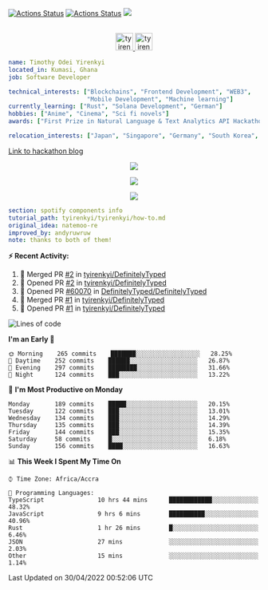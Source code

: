 [![Actions Status](https://github.com/tyirenkyi/tyirenkyi/workflows/wakatime-stats/badge.svg)](https://github.com/tyirenkyi/tyirenkyi/actions)
[![Actions Status](https://github.com/tyirenkyi/tyirenkyi/workflows/update-gh-activity/badge.svg)](https://github.com/tyirenkyi/tyirenkyi/actions)
![](https://visitor-badge.glitch.me/badge?page_id=tyirenkyi.tyirenkyi)

<p align="center">
<br/>
<a href="https://twitter.com/toyirenkyi">
  <img alt="tyirenkyi | Twitter" width="35px" src="https://drive.google.com/uc?export=view&id=1CwWfGcNmTNzSI-XmaLk0gvbHVaD5xkwx" />
</a>
<a href="https://open.spotify.com/user/6jyx0hj1911n2xd4rm3vwm8j9?si=f0e62187bc474bdf">
  <img alt="tyirenkyi's Spotify" width="35px" src="https://drive.google.com/uc?export=view&id=1mLM5RCv8vHD1eZBYJphW69eo6OVlK-Ti" />
</a>
</p>

```yaml
name: Timothy Odei Yirenkyi
located_in: Kumasi, Ghana
job: Software Developer

technical_interests: ["Blockchains", "Frontend Development", "WEB3", 
                      "Mobile Development", "Machine learning"]
currently_learning: ["Rust", "Solana Development", "German"]
hobbies: ["Anime", "Cinema", "Sci fi novels"]
awards: ["First Prize in Natural Language & Text Analytics API Hackathon"]

relocation_interests: ["Japan", "Singapore", "Germany", "South Korea", "UK"]
```

<a href="https://www.expert.ai/blog/the-story-behind-hackathon-winning-peer-reviewers-app">Link to hackathon blog</a>

<p align="center">
  <img alig src="https://github-profile-trophy.vercel.app/?username=tyirenkyi&column=6&rank=SSS,SS,S,AAA,AA,A,B,C" />
</p>


<p align="center">
  <a href="https://tyirenkyi.vercel.app/api/now-playing?open">
    <!-- Music bars move to the beat and are colored based on the track's happiness, danceability and energy! -->
    <img src="https://tyirenkyi.vercel.app/api/now-playing">
  </a>
</p>

<p align="center">
  <img src="https://tyirenkyi.vercel.app/api/top-played">
</p>
 
```yaml
section: spotify components info
tutorial_path: tyirenkyi/tyirenkyi/how-to.md
original_idea: natemoo-re
improved_by: andyruwruw
note: thanks to both of them!
```


**:zap: Recent Activity:**

<!--START_SECTION:activity-->
1. 🎉 Merged PR [#2](https://github.com/tyirenkyi/DefinitelyTyped/pull/2) in [tyirenkyi/DefinitelyTyped](https://github.com/tyirenkyi/DefinitelyTyped)
2. 💪 Opened PR [#2](https://github.com/tyirenkyi/DefinitelyTyped/pull/2) in [tyirenkyi/DefinitelyTyped](https://github.com/tyirenkyi/DefinitelyTyped)
3. 💪 Opened PR [#60070](https://github.com/DefinitelyTyped/DefinitelyTyped/pull/60070) in [DefinitelyTyped/DefinitelyTyped](https://github.com/DefinitelyTyped/DefinitelyTyped)
4. 🎉 Merged PR [#1](https://github.com/tyirenkyi/DefinitelyTyped/pull/1) in [tyirenkyi/DefinitelyTyped](https://github.com/tyirenkyi/DefinitelyTyped)
5. 💪 Opened PR [#1](https://github.com/tyirenkyi/DefinitelyTyped/pull/1) in [tyirenkyi/DefinitelyTyped](https://github.com/tyirenkyi/DefinitelyTyped)
<!--END_SECTION:activity-->

<!--START_SECTION:waka-->
![Lines of code](https://img.shields.io/badge/From%20Hello%20World%20I%27ve%20Written-5%20Million%20lines%20of%20code-blue)

**I'm an Early 🐤** 

```text
🌞 Morning    265 commits    ███████░░░░░░░░░░░░░░░░░░   28.25% 
🌆 Daytime    252 commits    ██████░░░░░░░░░░░░░░░░░░░   26.87% 
🌃 Evening    297 commits    ████████░░░░░░░░░░░░░░░░░   31.66% 
🌙 Night      124 commits    ███░░░░░░░░░░░░░░░░░░░░░░   13.22%

```
📅 **I'm Most Productive on Monday** 

```text
Monday       189 commits    █████░░░░░░░░░░░░░░░░░░░░   20.15% 
Tuesday      122 commits    ███░░░░░░░░░░░░░░░░░░░░░░   13.01% 
Wednesday    134 commits    ███░░░░░░░░░░░░░░░░░░░░░░   14.29% 
Thursday     135 commits    ███░░░░░░░░░░░░░░░░░░░░░░   14.39% 
Friday       144 commits    ███░░░░░░░░░░░░░░░░░░░░░░   15.35% 
Saturday     58 commits     █░░░░░░░░░░░░░░░░░░░░░░░░   6.18% 
Sunday       156 commits    ████░░░░░░░░░░░░░░░░░░░░░   16.63%

```


📊 **This Week I Spent My Time On** 

```text
⌚︎ Time Zone: Africa/Accra

💬 Programming Languages: 
TypeScript               10 hrs 44 mins      ████████████░░░░░░░░░░░░░   48.32% 
JavaScript               9 hrs 6 mins        ██████████░░░░░░░░░░░░░░░   40.96% 
Rust                     1 hr 26 mins        █░░░░░░░░░░░░░░░░░░░░░░░░   6.46% 
JSON                     27 mins             ░░░░░░░░░░░░░░░░░░░░░░░░░   2.03% 
Other                    15 mins             ░░░░░░░░░░░░░░░░░░░░░░░░░   1.14%

```


 Last Updated on 30/04/2022 00:52:06 UTC
<!--END_SECTION:waka-->

